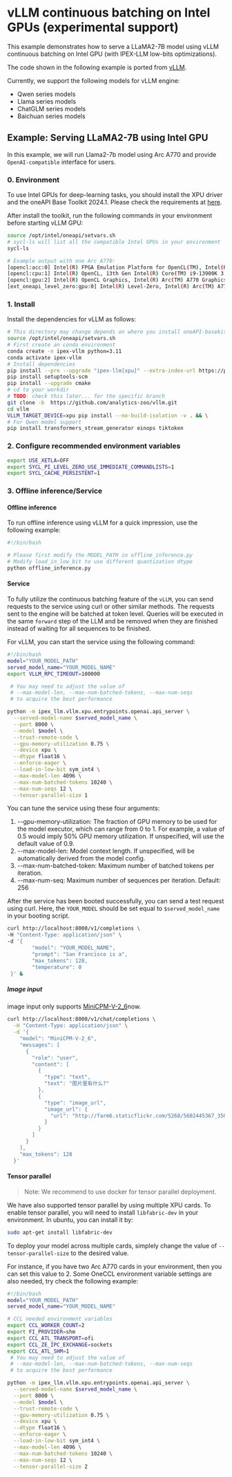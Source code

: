# vLLM continuous batching on Intel GPUs (experimental support)

This example demonstrates how to serve a LLaMA2-7B model using vLLM continuous batching on Intel GPU (with IPEX-LLM low-bits optimizations).

The code shown in the following example is ported from [vLLM](https://github.com/vllm-project/vllm/tree/v0.6.2).

Currently, we support the following models for vLLM engine:

- Qwen series models
- Llama series models
- ChatGLM series models
- Baichuan series models

## Example: Serving LLaMA2-7B using Intel GPU

In this example, we will run Llama2-7b model using Arc A770 and provide `OpenAI-compatible` interface for users.

### 0. Environment

To use Intel GPUs for deep-learning tasks, you should install the XPU driver and the oneAPI Base Toolkit 2024.1. Please check the requirements at [here](https://github.com/intel-analytics/ipex-llm/tree/main/python/llm/example/GPU#requirements).

After install the toolkit, run the following commands in your environment before starting vLLM GPU:
```bash
source /opt/intel/oneapi/setvars.sh
# sycl-ls will list all the compatible Intel GPUs in your environment
sycl-ls

# Example output with one Arc A770:
[opencl:acc:0] Intel(R) FPGA Emulation Platform for OpenCL(TM), Intel(R) FPGA Emulation Device 1.2 [2023.16.7.0.21_160000]
[opencl:cpu:1] Intel(R) OpenCL, 13th Gen Intel(R) Core(TM) i9-13900K 3.0 [2023.16.7.0.21_160000]
[opencl:gpu:2] Intel(R) OpenCL Graphics, Intel(R) Arc(TM) A770 Graphics 3.0 [23.17.26241.33]
[ext_oneapi_level_zero:gpu:0] Intel(R) Level-Zero, Intel(R) Arc(TM) A770 Graphics 1.3 [1.3.26241]
```

### 1. Install

Install the dependencies for vLLM as follows:

```bash
# This directory may change depends on where you install oneAPI-basekit
source /opt/intel/oneapi/setvars.sh
# First create an conda environment
conda create -n ipex-vllm python=3.11
conda activate ipex-vllm
# Install dependencies
pip install --pre --upgrade "ipex-llm[xpu]" --extra-index-url https://pytorch-extension.intel.com/release-whl/stable/xpu/us/
pip install setuptools-scm
pip install --upgrade cmake
# cd to your workdir
# TODO: check this later... for the specific branch
git clone -b  https://github.com/analytics-zoo/vllm.git
cd vllm
VLLM_TARGET_DEVICE=xpu pip install --no-build-isolation -v . && \
# For Qwen model support
pip install transformers_stream_generator einops tiktoken
```

### 2. Configure recommended environment variables

```bash
export USE_XETLA=OFF
export SYCL_PI_LEVEL_ZERO_USE_IMMEDIATE_COMMANDLISTS=1
export SYCL_CACHE_PERSISTENT=1
```
### 3. Offline inference/Service

#### Offline inference

To run offline inference using vLLM for a quick impression, use the following example:


```bash
#!/bin/bash

# Please first modify the MODEL_PATH in offline_inference.py
# Modify load_in_low_bit to use different quantization dtype
python offline_inference.py
```

#### Service

To fully utilize the continuous batching feature of the `vLLM`, you can send requests to the service using curl or other similar methods.  The requests sent to the engine will be batched at token level. Queries will be executed in the same `forward` step of the LLM and be removed when they are finished instead of waiting for all sequences to be finished.

For vLLM, you can start the service using the following command:
```bash
#!/bin/bash
model="YOUR_MODEL_PATH"
served_model_name="YOUR_MODEL_NAME"
export VLLM_RPC_TIMEOUT=100000

 # You may need to adjust the value of
 # --max-model-len, --max-num-batched-tokens, --max-num-seqs
 # to acquire the best performance

python -m ipex_llm.vllm.xpu.entrypoints.openai.api_server \
  --served-model-name $served_model_name \
  --port 8000 \
  --model $model \
  --trust-remote-code \
  --gpu-memory-utilization 0.75 \
  --device xpu \
  --dtype float16 \
  --enforce-eager \
  --load-in-low-bit sym_int4 \
  --max-model-len 4096 \
  --max-num-batched-tokens 10240 \
  --max-num-seqs 12 \
  --tensor-parallel-size 1
```

You can tune the service using these four arguments:
1. --gpu-memory-utilization: The fraction of GPU memory to be used for the model executor, which can range from 0 to 1. For example, a value of 0.5 would imply 50% GPU memory utilization. If unspecified, will use the default value of 0.9.
2. --max-model-len: Model context length. If unspecified, will be automatically derived from the model config.
3. --max-num-batched-token: Maximum number of batched tokens per iteration.
4. --max-num-seq: Maximum number of sequences per iteration. Default: 256



After the service has been booted successfully, you can send a test request using curl. Here, the `YOUR_MODEL` should be set equal to `$served_model_name` in your booting script.

```bash
curl http://localhost:8000/v1/completions \
-H "Content-Type: application/json" \
-d '{
        "model": "YOUR_MODEL_NAME",
        "prompt": "San Francisco is a",
        "max_tokens": 128,
        "temperature": 0
 }' &
```

##### Image input

image input only supports [MiniCPM-V-2_6](https://huggingface.co/openbmb/MiniCPM-V-2_6)now.
```bash
curl http://localhost:8000/v1/chat/completions \
  -H "Content-Type: application/json" \
  -d '{
    "model": "MiniCPM-V-2_6",
    "messages": [
      {
        "role": "user",
        "content": [
          {
            "type": "text",
            "text": "图片里有什么?"
          },
          {
            "type": "image_url",
            "image_url": {
              "url": "http://farm6.staticflickr.com/5268/5602445367_3504763978_z.jpg"
            }
          }
        ]
      }
    ],
    "max_tokens": 128
  }'
```

#### Tensor parallel

> Note: We recommend to use docker for tensor parallel deployment.

We have also supported tensor parallel by using multiple XPU cards. To enable tensor parallel, you will need to install `libfabric-dev` in your environment.  In ubuntu, you can install it by:

```bash
sudo apt-get install libfabric-dev
```

To deploy your model across multiple cards, simplely change the value of `--tensor-parallel-size` to the desired value.

For instance, if you have two Arc A770 cards in your environment, then you can set this value to 2. Some OneCCL environment variable settings are also needed, try check the following example:


```bash
#!/bin/bash
model="YOUR_MODEL_PATH"
served_model_name="YOUR_MODEL_NAME"

# CCL needed environment variables
export CCL_WORKER_COUNT=2
export FI_PROVIDER=shm
export CCL_ATL_TRANSPORT=ofi
export CCL_ZE_IPC_EXCHANGE=sockets
export CCL_ATL_SHM=1
 # You may need to adjust the value of
 # --max-model-len, --max-num-batched-tokens, --max-num-seqs
 # to acquire the best performance

python -m ipex_llm.vllm.xpu.entrypoints.openai.api_server \
  --served-model-name $served_model_name \
  --port 8000 \
  --model $model \
  --trust-remote-code \
  --gpu-memory-utilization 0.75 \
  --device xpu \
  --dtype float16 \
  --enforce-eager \
  --load-in-low-bit sym_int4 \
  --max-model-len 4096 \
  --max-num-batched-tokens 10240 \
  --max-num-seqs 12 \
  --tensor-parallel-size 2
```
